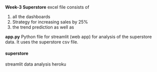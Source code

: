 **Week-3 Superstore** excel file consists of 
1. all the dashboards 
2. Strategy for increasing sales by 25% 
3. the trend prediction as well as

**app.py**
Python file for streamlit (web app) for analysis of the superstore data.
It uses the superstore csv file.

#### superstore
streamlit data analysis heroku
